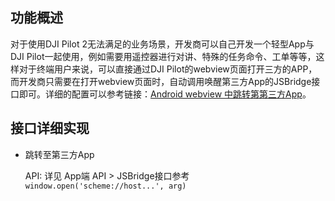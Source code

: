 ## 功能概述

对于使用DJI Pilot 2无法满足的业务场景，开发商可以自己开发一个轻型App与DJI Pilot一起使用，例如需要用遥控器进行对讲、特殊的任务命令、工单等等，这样对于终端用户来说，可以直接通过DJI Pilot的webview页面打开三方的APP，而开发商只需要在打开webview页面时，自动调用唤醒第三方App的JSBridge接口即可。详细的配置可以参考链接：[Android webview 中跳转第第三方App](https://developer.aliyun.com/article/595078)。



## 接口详细实现

* 跳转至第三方App

  API: 详见 App端 API > JSBridge接口参考  `window.open('scheme://host...', arg)`